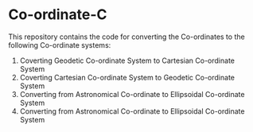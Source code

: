# Co-ordinate-C

This repository contains the code for converting the Co-ordinates to the following Co-ordinate systems:
1) Coverting Geodetic Co-ordinate System to Cartesian Co-ordinate System
2) Coverting Cartesian Co-ordinate System to Geodetic Co-ordinate System
3) Converting from Astronomical Co-ordinate to Ellipsoidal Co-ordinate System
4) Converting from Astronomical Co-ordinate to Ellipsoidal Co-ordinate System
